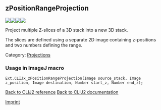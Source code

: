 ## zPositionRangeProjection
<img src="images/mini_empty_logo.png"/><img src="images/mini_empty_logo.png"/><img src="images/mini_clijx_logo.png"/><img src="images/mini_empty_logo.png"/>

Project multiple Z-slices of a 3D stack into a new 3D stack.

The slices are defined using a separate 2D image containing z-positions and two numbers defining the range.

Category: [Projections](https://clij.github.io/clij2-docs/reference__project)

### Usage in ImageJ macro
```
Ext.CLIJx_zPositionRangeProjection(Image source_stack, Image z_position, Image destination, Number start_z, Number end_z);
```


[Back to CLIJ2 reference](https://clij.github.io/clij2-docs/reference)
[Back to CLIJ2 documentation](https://clij.github.io/clij2-docs)

[Imprint](https://clij.github.io/imprint)
